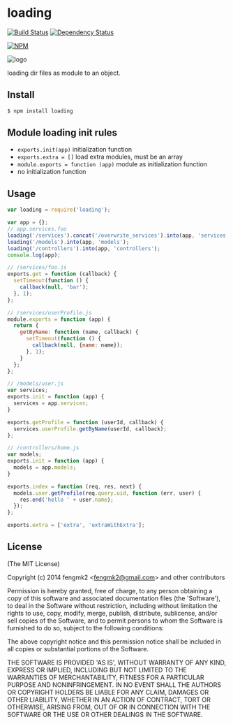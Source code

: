 loading
=======

[![Build Status](https://secure.travis-ci.org/node-modules/loading.png)](http://travis-ci.org/node-modules/loading)
[![Dependency Status](https://gemnasium.com/node-modules/loading.png)](https://gemnasium.com/node-modules/loading)

[![NPM](https://nodei.co/npm/loading.png?downloads=true&stars=true)](https://nodei.co/npm/loading/)

![logo](https://raw.github.com/node-modules/loading/master/logo.png)

loading dir files as module to an object.

## Install

```bash
$ npm install loading
```

## Module loading init rules

* `exports.init(app)` initialization function
* `exports.extra = []` load extra modules, must be an array
* `module.exports = function (app)` module as initialization function
* no initialization function

## Usage

```js
var loading = require('loading');

var app = {};
// app.services.foo
loading('/services').concat('/overwrite_services').into(app, 'services');
loading('/models').into(app, 'models');
loading('/controllers').into(app, 'controllers');
console.log(app);

// /services/foo.js
exports.get = function (callback) {
  setTimeout(function () {
    callback(null, 'bar');
  }, 1);
};

// /services/userProfile.js
module.exports = function (app) {
  return {
    getByName: function (name, callback) {
      setTimeout(function () {
        callback(null, {name: name});
      }, 1);
    }
  };
};

// /models/user.js
var services;
exports.init = function (app) {
  services = app.services;
}

exports.getProfile = function (userId, callback) {
  services.userProfile.getByName(userId, callback);
};

// /controllers/home.js
var models;
exports.init = function (app) {
  models = app.models;
}

exports.index = function (req, res, next) {
  models.user.getProfile(req.query.uid, function (err, user) {
    res.end('hello ' + user.name);
  });
};

exports.extra = ['extra', 'extraWithExtra'];
```

## License

(The MIT License)

Copyright (c) 2014 fengmk2 &lt;fengmk2@gmail.com&gt; and other contributors

Permission is hereby granted, free of charge, to any person obtaining
a copy of this software and associated documentation files (the
'Software'), to deal in the Software without restriction, including
without limitation the rights to use, copy, modify, merge, publish,
distribute, sublicense, and/or sell copies of the Software, and to
permit persons to whom the Software is furnished to do so, subject to
the following conditions:

The above copyright notice and this permission notice shall be
included in all copies or substantial portions of the Software.

THE SOFTWARE IS PROVIDED 'AS IS', WITHOUT WARRANTY OF ANY KIND,
EXPRESS OR IMPLIED, INCLUDING BUT NOT LIMITED TO THE WARRANTIES OF
MERCHANTABILITY, FITNESS FOR A PARTICULAR PURPOSE AND NONINFRINGEMENT.
IN NO EVENT SHALL THE AUTHORS OR COPYRIGHT HOLDERS BE LIABLE FOR ANY
CLAIM, DAMAGES OR OTHER LIABILITY, WHETHER IN AN ACTION OF CONTRACT,
TORT OR OTHERWISE, ARISING FROM, OUT OF OR IN CONNECTION WITH THE
SOFTWARE OR THE USE OR OTHER DEALINGS IN THE SOFTWARE.
